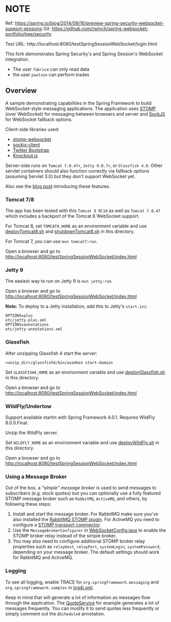 # NOTE

Ref: https://spring.io/blog/2014/09/16/preview-spring-security-websocket-support-sessions
Git: https://github.com/rwinch/spring-websocket-portfolio/tree/security

Test URL: http://localhost:8080/testSpringSessionWebSocket/login.html

This fork demonstrates Spring Security's and Spring Session's WebSocket integration.

* The user `fabrice` can only read data
* the user `paulson` can perform trades

## Overview

A sample demonstrating capabilities in the Spring Framework to build WebSocket-style messaging applications. The application uses [STOMP](http://stomp.github.io/) (over WebSocket) for messaging between browsers and server and [SockJS](https://github.com/sockjs/sockjs-protocol) for WebSocket fallback options.

Client-side libraries used:
* [stomp-websocket](https://github.com/jmesnil/stomp-websocket/)
* [sockjs-client](https://github.com/sockjs/sockjs-client)
* [Twitter Bootstrap](http://twitter.github.io/bootstrap/)
* [Knockout.js](http://knockoutjs.com/)

Server-side runs on `Tomcat 7.0.47+`, `Jetty 9.0.7+`, or `Glassfish 4.0`. Other servlet containers should also function correctly via fallback options (assuming Servlet 3.0) but they don't support WebSocket yet.

Also see the [blog post](http://blog.springsource.org/2013/07/24/spring-framework-4-0-m2-websocket-messaging-architectures/) introducing these features.

### Tomcat 7/8

The app has been tested with this `Tomcat 8 RC10` as well as `Tomcat 7.0.47` which includes a backport of the Tomcat 8 WebSocket support.

For Tomcat 8, set `TOMCAT8_HOME` as an environment variable and use [deployTomcat8.sh](https://github.com/rstoyanchev/spring-websocket-portfolio/blob/master/deployTomcat8.sh) and [shutdownTomcat8.sh](https://github.com/rstoyanchev/spring-websocket-portfolio/blob/master/shutdownTomcat8.sh) in this directory.

For Tomcat 7, you can use `mvn tomcat7:run`.

Open a browser and go to <http://localhost:8080/testSpringSessionWebSocket/index.html>

### Jetty 9

The easiest way to run on Jetty 9 is `mvn jetty:run`.

Open a browser and go to <http://localhost:8080/testSpringSessionWebSocket/index.html>

**Note:** To deploy to a Jetty installation, add this to Jetty's `start.ini`:

    OPTIONS=plus
    etc/jetty-plus.xml
    OPTIONS=annotations
    etc/jetty-annotations.xml

### Glassfish

After unzipping Glassfish 4 start the server:

    <unzip_dir>/glassfish4/bin/asadmin start-domain

Set `GLASSFISH4_HOME` as an environment variable and use [deployGlassfish.sh](https://github.com/rstoyanchev/testSpringSessionWebSocket/blob/master/deployGlassfish.sh) in this directory.

Open a browser and go to <http://localhost:8080/testSpringSessionWebSocket/index.html>

### WildFly/Undertow

Support available startin with Spring Framework 4.0.1. Requires WildFly 8.0.0.Final.

Unzip the WildFly server.

Set `WILDFLY_HOME` as an environment variable and use [deployWildFly.sh](https://github.com/rstoyanchev/testSpringSessionWebSocket/blob/master/deployWildFly.sh) in this directory.

Open a browser and go to <http://localhost:8080/testSpringSessionWebSocket/index.html>


### Using a Message Broker

Out of the box, a _"simple" message broker_ is used to send messages to subscribers (e.g. stock quotes) but you can optionally use a fully featured STOMP message broker such as `RabbitMQ`, `ActiveMQ`, and others, by following these steps:

1.   Install and start the message broker. For RabbitMQ make sure you've also installed the [RabbitMQ STOMP plugin](http://www.rabbitmq.com/stomp.html). For ActiveMQ you need to configure a [STOMP transport connnector](http://activemq.apache.org/stomp.html).
2.   Use the `MessageBrokerConfigurer` in [WebSocketConfig.java](https://github.com/rstoyanchev/spring-websocket-portfolio/blob/master/src/main/java/org/springframework/samples/portfolio/config/WebSocketConfig.java) to enable the STOMP broker relay instead of the simple broker.
3.   You may also need to configure additional STOMP broker relay properties such as `relayHost`, `relayPort`, `systemLogin`, `systemPassword`, depending on your message broker. The default settings should work for RabbitMQ and ActiveMQ.


### Logging

To see all logging, enable TRACE for `org.springframework.messaging` and `org.springframework.samples` in [log4j.xml](https://github.com/rstoyanchev/spring-websocket-portfolio/blob/master/src/main/resources/log4j.xml).

Keep in mind that will generate a lot of information as messages flow through the application. The [QuoteService](https://github.com/rstoyanchev/spring-websocket-portfolio/blob/master/src/main/java/org/springframework/samples/portfolio/service/QuoteService.java) for example generates a lot of messages frequently. You can modify it to send quotes less frequently or simply comment out the `@Scheduled` annotation.





